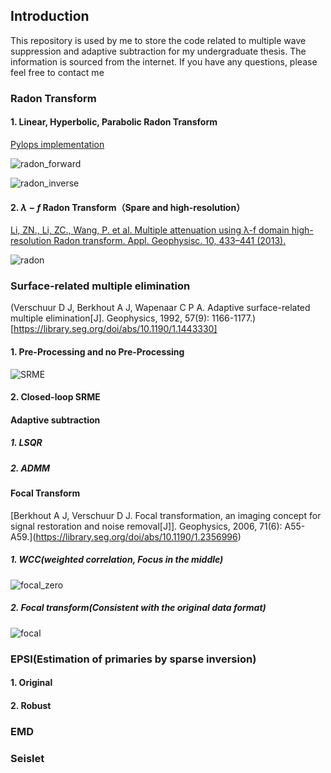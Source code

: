 ## Introduction

This repository is used by me to store the code related to multiple wave suppression and adaptive subtraction for my undergraduate thesis. The information is sourced from the internet. If you have any questions, please feel free to contact me

### Radon Transform

#### 1. Linear, Hyperbolic, Parabolic Radon Transform

[Pylops implementation](https://pylops.readthedocs.io/en/stable/api/generated/pylops.signalprocessing.FourierRadon2D.html)

![radon_forward](https://github.com/Lipeng-Lai/Mutiples_Suppression/blob/main/images/radon_forward.png)

![radon_inverse](https://github.com/Lipeng-Lai/Mutiples_Suppression/blob/main/images/radon_inverse.png)

#### 2. $\lambda-f$ Radon Transform（Spare and high-resolution）

[Li, ZN., Li, ZC., Wang, P. et al. Multiple attenuation using λ-f domain high-resolution Radon transform. Appl. Geophysisc. 10, 433–441 (2013).](https://doi.org/10.1007/s11770-013-0405-1)

![radon](https://github.com/Lipeng-Lai/Mutiples_Suppression/blob/main/images/radon.png)


### Surface-related multiple elimination

(Verschuur D J, Berkhout A J, Wapenaar C P A. Adaptive surface-related multiple elimination[J]. Geophysics, 1992, 57(9): 1166-1177.)[https://library.seg.org/doi/abs/10.1190/1.1443330]

#### 1. Pre-Processing and no Pre-Processing

![SRME](https://github.com/Lipeng-Lai/Mutiples_Suppression/blob/main/images/SRME.png)

#### 2. Closed-loop SRME

#### Adaptive subtraction

##### 1.  LSQR

##### 2.  ADMM

#### Focal Transform

[Berkhout A J, Verschuur D J. Focal transformation, an imaging concept for signal restoration and noise removal[J]]. Geophysics, 2006, 71(6): A55-A59.](https://library.seg.org/doi/abs/10.1190/1.2356996)

##### 1. WCC(weighted correlation, Focus in the middle) 

![focal_zero](https://github.com/Lipeng-Lai/Mutiples_Suppression/blob/main/images/focal_zero.png)

##### 2. Focal transform(Consistent with the original data format)

![focal](https://github.com/Lipeng-Lai/Mutiples_Suppression/blob/main/images/focal.png)

### EPSI(Estimation of primaries by sparse inversion)

#### 1. Original

#### 2. Robust


### EMD


### Seislet

